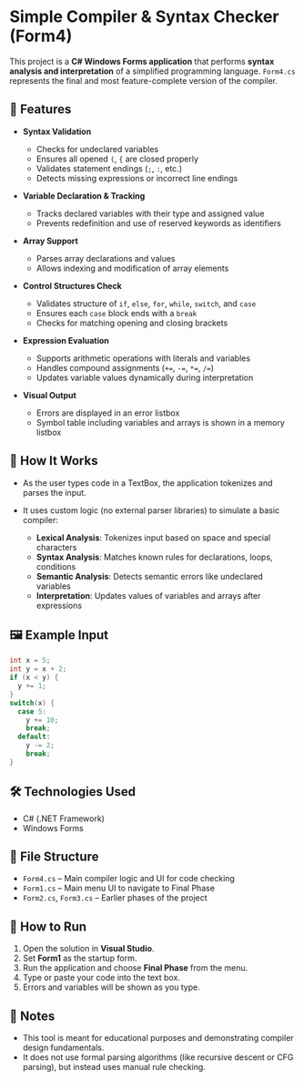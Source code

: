 # Simple Compiler & Syntax Checker (Form4)

This project is a **C# Windows Forms application** that performs **syntax analysis and interpretation** of a simplified programming language. `Form4.cs` represents the final and most feature-complete version of the compiler.

## 🚀 Features

* **Syntax Validation**

  * Checks for undeclared variables
  * Ensures all opened `(`, `{` are closed properly
  * Validates statement endings (`;`, `:`, etc.)
  * Detects missing expressions or incorrect line endings

* **Variable Declaration & Tracking**

  * Tracks declared variables with their type and assigned value
  * Prevents redefinition and use of reserved keywords as identifiers

* **Array Support**

  * Parses array declarations and values
  * Allows indexing and modification of array elements

* **Control Structures Check**

  * Validates structure of `if`, `else`, `for`, `while`, `switch`, and `case`
  * Ensures each `case` block ends with a `break`
  * Checks for matching opening and closing brackets

* **Expression Evaluation**

  * Supports arithmetic operations with literals and variables
  * Handles compound assignments (`+=`, `-=`, `*=`, `/=`)
  * Updates variable values dynamically during interpretation

* **Visual Output**

  * Errors are displayed in an error listbox
  * Symbol table including variables and arrays is shown in a memory listbox

## 🧠 How It Works

* As the user types code in a TextBox, the application tokenizes and parses the input.
* It uses custom logic (no external parser libraries) to simulate a basic compiler:

  * **Lexical Analysis**: Tokenizes input based on space and special characters
  * **Syntax Analysis**: Matches known rules for declarations, loops, conditions
  * **Semantic Analysis**: Detects semantic errors like undeclared variables
  * **Interpretation**: Updates values of variables and arrays after expressions

## 🖼️ Example Input

```c
int x = 5;
int y = x + 2;
if (x < y) {
  y += 1;
}
switch(x) {
  case 5:
    y += 10;
    break;
  default:
    y -= 2;
    break;
}
```

## 🛠️ Technologies Used

* C# (.NET Framework)
* Windows Forms

## 🧩 File Structure

* `Form4.cs` – Main compiler logic and UI for code checking
* `Form1.cs` – Main menu UI to navigate to Final Phase
* `Form2.cs`, `Form3.cs` – Earlier phases of the project

## 🧪 How to Run

1. Open the solution in **Visual Studio**.
2. Set **Form1** as the startup form.
3. Run the application and choose **Final Phase** from the menu.
4. Type or paste your code into the text box.
5. Errors and variables will be shown as you type.

## 📌 Notes

* This tool is meant for educational purposes and demonstrating compiler design fundamentals.
* It does not use formal parsing algorithms (like recursive descent or CFG parsing), but instead uses manual rule checking.

